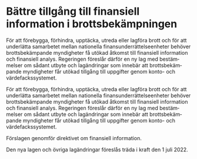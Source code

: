 # Bättre tillgång till finansiell information i brottsbekämpningen

För att före­bygga, förhindra, upp­täcka, utreda eller lag­föra brott och för att under­lätta sam­arbetet mellan natio­nella finans­under­rättelse­enheter behöver brotts­bekäm­pande myndig­heter få utökad åtkomst till finan­siell infor­mation och finan­siell analys. Regeringen före­slår därför en ny lag med bestäm­melser om sådant utbyte och lag­änd­ringar som inne­bär att brotts­bekäm­pande myndig­heter får utökad tillgång till upp­gifter genom konto- och värde­facks­systemet.

För att före­bygga, förhindra, upp­täcka, utreda eller lag­föra brott och för att under­lätta sam­arbetet mellan natio­nella finans­under­rättelse­enheter behöver brotts­bekäm­pande myndig­heter få utökad åtkomst till finan­siell infor­mation och finan­siell analys. Regeringen före­slår därför en ny lag med bestäm­melser om sådant utbyte och lag­änd­ringar som inne­bär att brotts­bekäm­pande myndig­heter får utökad tillgång till upp­gifter genom konto- och värde­facks­systemet.

Förslagen genomför direk­tivet om finansiell information.

Den nya lagen och övriga lag­ändringar föreslås träda i kraft den 1 juli 2022.
